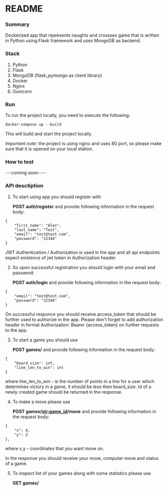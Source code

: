 # README #

### Summary ###

Dockerized app that represents naughts and crossses game that is written in Python using Flask framework and uses MongoDB as backend.

### Stack ###

1. Python
2. Flask
3. MongoDB (flask_pymongo as client library)
4. Docker
5. Nginx
6. Gunicorn

### Run ###

To run the project locally, you need to execute the following:

``
docker-compose up --build 
``

This will build and start the project locally.

*Important note*: the project is using nginx and uses 80 port, so please make sure that it is opened on your local station.


### How to test ###

---coming soon----

### API desctiption ###

1. To start using app you should register with

    **POST auth/register** and provide following information in the request body: 
```
{
	"first_name": "Alex",
	"last_name": "Test",
	"email": "test@test.com",
	"password": "12344"
}
```

JWT Authentication / Authorization is used in the app and all api endpoints expect existence of jwt token in Authorization header.

2. So upon successful registration you should login with your email and password:

    **POST auth/login** and provide following information in the request body:
``` 
{
	"email": "test@test.com",
	"password": "12344"
} 
```

On successful responce you should receive access_token that should be further used to authorize in the app. Please don't
forget to add authorization header in format Authorization: Bearer {access_token} on further requests to the app.

3. To start a game you should use

    **POST games/** and provide following information in the request body: 
```
{
	"board_size": int,
	"line_len_to_win": int
}
```
where line_len_to_win - is the number of points in a line for a user which determines victory in a game, it should be less then 
board_size. Id of a newly created game should be returned in the response.

4. To make a move please use

    **POST games/<str:game_id>/move** and provide following information in the request body: 

```
{
	"x": 4,
	"y": 2
},
```

where x,y - coordinates that you want move on. 

In the response you should receive your move, computer move and status of a game.

5. To inspect list of your games along with some statistics please use 

    **GET games/**
